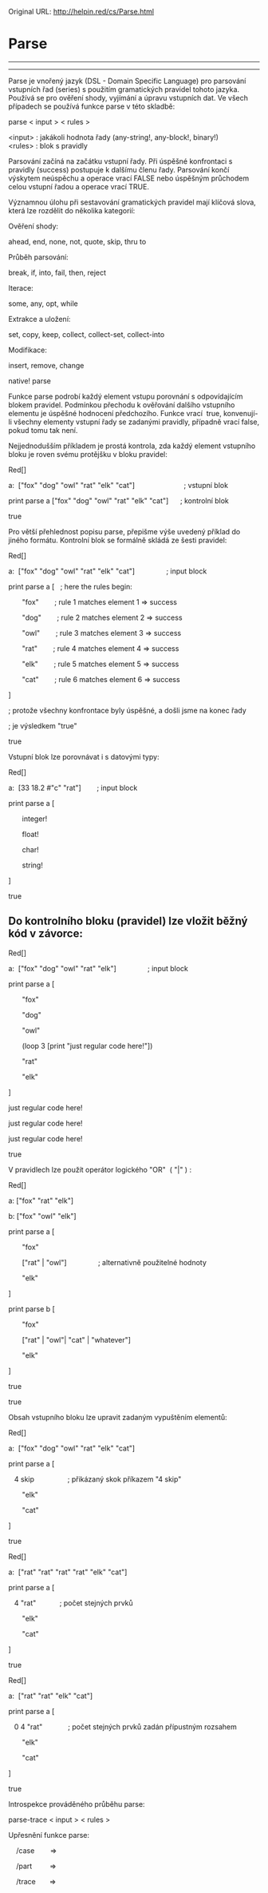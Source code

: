 Original URL: <http://helpin.red/cs/Parse.html>

# Parse

* * *

* * *

Parse je vnořený jazyk (DSL - Domain Specific Language) pro parsování vstupních řad (series) s použitím gramatických pravidel tohoto jazyka. Používá se pro ověření shody, vyjímání a úpravu vstupních dat. Ve všech případech se používá funkce parse v této skladbě:

parse &lt; input &gt; &lt; rules &gt;

&lt;input&gt; : jakákoli hodnota řady (any-string!, any-block!, binary!)  
&lt;rules&gt; : blok s pravidly

Parsování začíná na začátku vstupní řady. Při úspěšné konfrontaci s pravidly (success) postupuje k dalšímu členu řady. Parsování končí výskytem neúspěchu a operace vrací FALSE nebo úspěšným průchodem celou vstupní řadou a operace vrací TRUE.

Významnou úlohu při sestavování gramatických pravidel mají klíčová slova, která lze rozdělit do několika kategorií:

Ověření shody:

ahead, end, none, not, quote, skip, thru to

Průběh parsování:

break, if, into, fail, then, reject

Iterace:

some, any, opt, while

Extrakce a uložení:

set, copy, keep, collect, collect-set, collect-into

Modifikace:

insert, remove, change

native! parse

Funkce parse podrobí každý element vstupu porovnání s odpovídajícím blokem pravidel. Podmínkou přechodu k ověřování dalšího vstupního elementu je úspěšné hodnocení předchozího. Funkce vrací  true, konvenují-li všechny elementy vstupní řady se zadanými pravidly, případně vrací false, pokud tomu tak není.

Nejjednodušším příkladem je prostá kontrola, zda každý element vstupního bloku je roven svému protějšku v bloku pravidel:

Red\[]

a:  \["fox" "dog" "owl" "rat" "elk" "cat"]                         ; vstupní blok

print parse a \["fox" "dog" "owl" "rat" "elk" "cat"]      ; kontrolní blok

true

Pro větší přehlednost popisu parse, přepišme výše uvedený příklad do jiného formátu. Kontrolní blok se formálně skládá ze šesti pravidel:

Red\[]

a:  \["fox" "dog" "owl" "rat" "elk" "cat"]                ; input block

print parse a [   ; here the rules begin:

       "fox"        ; rule 1 matches element 1 =&gt; success

       "dog"        ; rule 2 matches element 2 =&gt; success

       "owl"        ; rule 3 matches element 3 =&gt; success

       "rat"        ; rule 4 matches element 4 =&gt; success

       "elk"        ; rule 5 matches element 5 =&gt; success

       "cat"        ; rule 6 matches element 6 =&gt; success  

]

; protože všechny konfrontace byly úspěšné, a došli jsme na konec řady

; je výsledkem "true"

true

Vstupní blok lze porovnávat i s datovými typy:

Red\[]

a:  \[33 18.2 #"c" "rat"]        ; input block

print parse a [  

       integer!        

       float!

       char!

       string!

]

true

## Do kontrolního bloku (pravidel) lze vložit běžný kód v závorce:

Red\[]

a:  \["fox" "dog" "owl" "rat" "elk"]                ; input block

print parse a [  

       "fox"

       "dog"

       "owl"

       (loop 3 \[print "just regular code here!"])

       "rat"

       "elk"  

]

just regular code here!

just regular code here!

just regular code here!

true

V pravidlech lze použít operátor logického "OR"  ( "|" ) :

Red\[]

a: \["fox" "rat" "elk"]        

b: \["fox" "owl" "elk"]        

print parse a [  

       "fox"

       \["rat" | "owl"]                ; alternativně použitelné hodnoty

       "elk"  

]

print parse b [  

       "fox"

       \["rat" | "owl"| "cat" | "whatever"]

       "elk"  

]

true

true

Obsah vstupního bloku lze upravit zadaným vypuštěním elementů:

Red\[]

a:  \["fox" "dog" "owl" "rat" "elk" "cat"]

print parse a [  

   4 skip                 ; přikázaný skok příkazem "4 skip"

       "elk"  

       "cat"    

]

true

Red\[]

a:  \["rat" "rat" "rat" "rat" "elk" "cat"]

print parse a [  

   4 "rat"            ; počet stejných prvků

       "elk"  

       "cat"    

]

true

Red\[]

a:  \["rat" "rat" "elk" "cat"]

print parse a [  

   0 4 "rat"             ; počet stejných prvků zadán přípustným rozsahem

       "elk"  

       "cat"    

]

true

Introspekce prováděného průběhu parse:

parse-trace &lt; input &gt; &lt; rules &gt;

Upřesnění funkce parse:

    /case        =&gt;

    /part         =&gt;

    /trace       =&gt;
